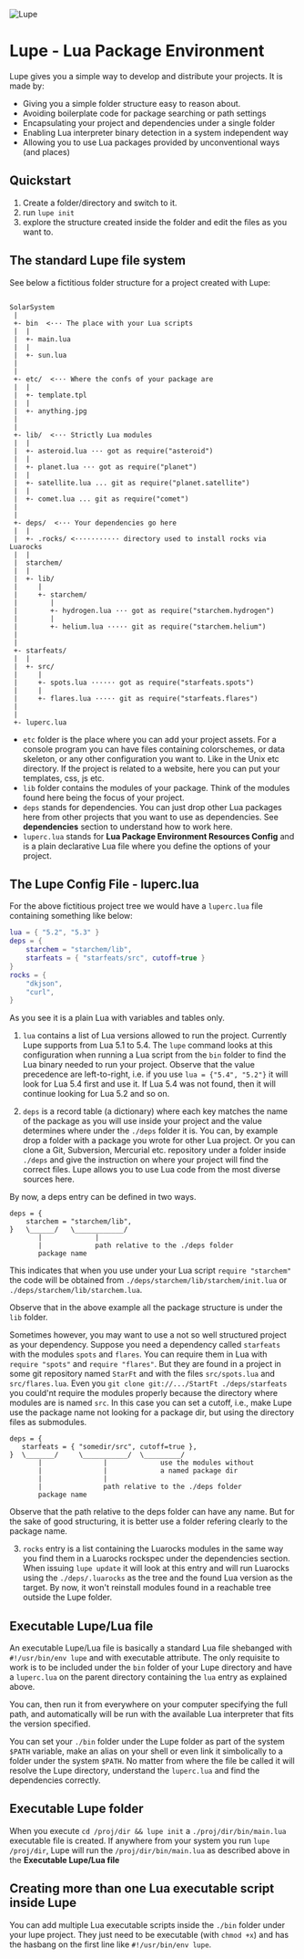 ![Lupe](https://repository-images.githubusercontent.com/531184514/5f2c2dc3-2d34-41d7-9fce-681a68a66ff1)

Lupe - Lua Package Environment
==============================

Lupe gives you a simple way to develop and distribute your projects.
It is made by:

* Giving you a simple folder structure easy to reason about.
* Avoiding boilerplate code for package searching or path settings
* Encapsulating your project and dependencies under a single folder
* Enabling Lua interpreter binary detection in a system independent way
* Allowing you to use Lua packages provided by unconventional ways (and places)


Quickstart
----------

1. Create a folder/directory and switch to it.
2. run `lupe init`
3. explore the structure created inside the folder and
   edit the files as you want to.


The standard Lupe file system
------------------------------

See below a fictitious folder structure for a project created with Lupe:
```

SolarSystem
 |
 +- bin  <··· The place with your Lua scripts
 |  |
 |  +- main.lua
 |  |
 |  +- sun.lua
 |
 |
 +- etc/  <··· Where the confs of your package are
 |  |
 |  +- template.tpl
 |  |
 |  +- anything.jpg
 |
 |
 +- lib/  <··· Strictly Lua modules
 |  |
 |  +- asteroid.lua ··· got as require("asteroid")
 |  |
 |  +- planet.lua ··· got as require("planet")
 |  |
 |  +- satellite.lua ... git as require("planet.satellite")
 |  |
 |  +- comet.lua ... git as require("comet")
 |
 |
 +- deps/  <··· Your dependencies go here
 |  |
 |  +- .rocks/ <··········· directory used to install rocks via Luarocks
 |  |
 |  starchem/
 |  |
 |  +- lib/
 |     |
 |     +- starchem/
 |        |
 |        +- hydrogen.lua ··· got as require("starchem.hydrogen")
 |        |
 |        +- helium.lua ····· git as require("starchem.helium")
 |
 |
 +- starfeats/
 |  |
 |  +- src/
 |     |
 |     +- spots.lua ······ got as require("starfeats.spots")
 |     |
 |     +- flares.lua ····· git as require("starfeats.flares")
 |
 |
 +- luperc.lua
```

* `etc` folder is the place where you can add your project assets. For a console
program you can have files containing colorschemes, or data skeleton, or any
other configuration you want to. Like in the Unix etc directory. If the project
is related to a website, here you can put your templates, css, js etc.
* `lib` folder contains the modules of your package. Think of the modules found
here being the focus of your project.
* `deps` stands for dependencies. You can just drop other Lua packages here from
other projects that you want to use as dependencies. See **dependencies**
section to understand how to work here.
* `luperc.lua` stands for **Lua Package Environment Resources Config** and is
a plain declarative Lua file where you define the options of your project.

The Lupe Config File - luperc.lua
---------------------------------

For the above fictitious project tree we would have a `luperc.lua` file containing
something like below:

```Lua
lua = { "5.2", "5.3" }
deps = {
    starchem = "starchem/lib",
    starfeats = { "starfeats/src", cutoff=true }
}
rocks = {
    "dkjson",
    "curl",
}
```

As you see it is a plain Lua with variables and tables only.

1. `lua` contains a list of Lua versions allowed to run the project. Currently
Lupe supports from Lua 5.1 to 5.4. The `lupe` command looks at this configuration
when running a Lua script from the `bin` folder to find the Lua binary needed
to run your project. Observe that the value precedence are left-to-right, i.e.
if you use `lua = {"5.4", "5.2"}` it will look for Lua 5.4 first and use it.
If Lua 5.4 was not found, then it will continue looking for Lua 5.2 and so on.

2. `deps` is a record table (a dictionary) where each key matches the name of
the package as you will use inside your project and the value determines where
under the `./deps` folder it is. You can, by example drop a folder with a
package you wrote for other Lua project. Or you can clone a Git, Subversion,
Mercurial etc. repository under a folder inside `./deps` and give the instruction
on where your project will find the correct files. Lupe allows you to use Lua
code from the most diverse sources here.

By now, a deps entry can be defined in two ways.

    deps = {
        starchem = "starchem/lib",
    }   \______/   \____________/
           |             |
           |             path relative to the ./deps folder
           package name

This indicates that when you use under your Lua script `require "starchem"` the
code will be obtained from `./deps/starchem/lib/starchem/init.lua` or
`./deps/starchem/lib/starchem.lua`.

Observe that in the above example all the package structure is under the `lib`
folder.

Sometimes however, you may want to use a not so well structured project as your
dependency. Suppose you need a dependency called `starfeats` with the modules
`spots` and `flares`. You can require them in Lua with `require "spots"` and
`require "flares"`. But they are found in a project in some git repository named
`StarFt` and with the files `src/spots.lua` and `src/flares.lua`. Even you
`git clone git://.../StartFt ./deps/starfeats` you could'nt require the modules
properly because the directory where modules are is named `src`. In this case
you can set a cutoff, i.e., make Lupe use the package name not looking for a
package dir, but using the directory files as submodules.

    deps = {
       starfeats = { "somedir/src", cutoff=true },
    }  \_______/     \___________/  \_________/
           |               |             use the modules without
           |               |             a named package dir
           |               |
           |               path relative to the ./deps folder
           package name

Observe that the path relative to the deps folder can have any name. But for the
sake of good structuring, it is better use a folder refering clearly to the
package name.

3. `rocks` entry is a list containing the Luarocks modules in the same way you
find them in a Luarocks rockspec under the dependencies section. When issuing
`lupe update` it will look at this entry and will run Luarocks using the
`./deps/.luarocks` as the tree and the found Lua version as the target. By now,
it won't reinstall modules found in a reachable tree outside the Lupe folder.


Executable Lupe/Lua file
------------------------

An executable Lupe/Lua file is basically a standard Lua file shebanged with
`#!/usr/bin/env lupe` and with executable attribute. The only requisite to
work is to be included under the `bin` folder of your Lupe directory and have
a `luperc.lua` on the parent directory containing the `lua` entry as explained
above.

You can, then run it from everywhere on your computer specifying the full path,
and automatically will be run with the available Lua interpreter that fits the
version specified.

You can set your `./bin` folder under the Lupe folder as part of the system
`$PATH` variable, make an alias on your shell or even link it simbolically to
a folder under the system `$PATH`. No matter from where the file be called it
will resolve the Lupe directory, understand the `luperc.lua` and find the
dependencies correctly.


Executable Lupe folder
-----------------------

When you execute `cd /proj/dir && lupe init` a `./proj/dir/bin/main.lua`
executable file is created. If anywhere from your system you run 
`lupe /proj/dir`, Lupe will run the `/proj/dir/bin/main.lua` as described above
in the **Executable Lupe/Lua file**


Creating more than one Lua executable script inside Lupe
---------------------------------------------------------

You can add multiple Lua executable scripts inside the `./bin` folder under
your lupe project. They just need to be executable (with `chmod +x`) and
has the hasbang on the first line like `#!/usr/bin/env lupe`.




